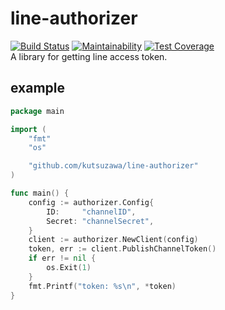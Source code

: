 # line-authorizer
[![Build Status](https://travis-ci.org/kutsuzawa/line-authorizer.svg?branch=master)](https://travis-ci.org/kutsuzawa/line-authorizer) [![Maintainability](https://api.codeclimate.com/v1/badges/d1358f4c069a4275eb34/maintainability)](https://codeclimate.com/github/kutsuzawa/line-authorizer/maintainability) [![Test Coverage](https://api.codeclimate.com/v1/badges/d1358f4c069a4275eb34/test_coverage)](https://codeclimate.com/github/kutsuzawa/line-authorizer/test_coverage)   
A library for getting line access token.

## example
```go
package main

import (
	"fmt"
	"os"

	"github.com/kutsuzawa/line-authorizer"
)

func main() {
	config := authorizer.Config{
		ID:     "channelID",
		Secret: "channelSecret",
	}
	client := authorizer.NewClient(config)
	token, err := client.PublishChannelToken()
	if err != nil {
		os.Exit(1)
	}
	fmt.Printf("token: %s\n", *token)
}

```
